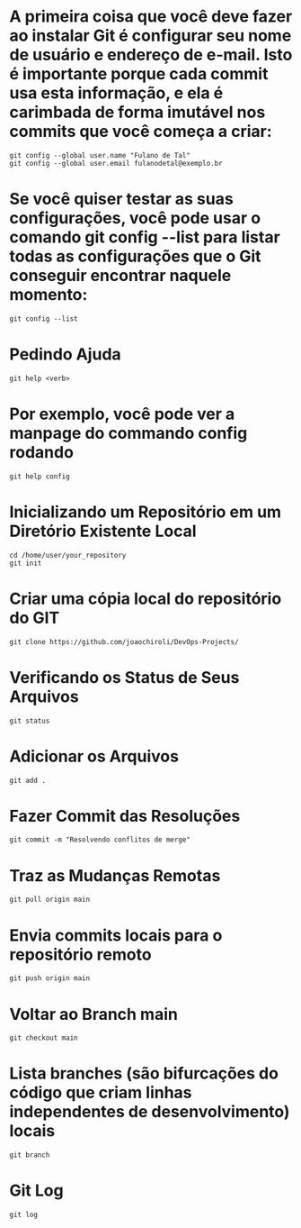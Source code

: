# A primeira coisa que você deve fazer ao instalar Git é configurar seu nome de usuário e endereço de e-mail. Isto é importante porque cada commit usa esta informação, e ela é carimbada de forma imutável nos commits que você começa a criar:
    git config --global user.name "Fulano de Tal"
    git config --global user.email fulanodetal@exemplo.br 

# Se você quiser testar as suas configurações, você pode usar o comando git config --list para listar todas as configurações que o Git conseguir encontrar naquele momento:
    git config --list

# Pedindo Ajuda
    git help <verb>

# Por exemplo, você pode ver a manpage do commando config rodando
    git help config


# Inicializando um Repositório em um Diretório Existente Local
    cd /home/user/your_repository
    git init

# Criar uma cópia local do repositório do GIT
    git clone https://github.com/joaochiroli/DevOps-Projects/

# Verificando os Status de Seus Arquivos
    git status

# Adicionar os Arquivos
    git add .

# Fazer Commit das Resoluções
    git commit -m "Resolvendo conflitos de merge"

# Traz as Mudanças Remotas
    git pull origin main

# Envia commits locais para o repositório remoto
    git push origin main
     
# Voltar ao Branch main
    git checkout main

# Lista branches (são bifurcações do código que criam linhas independentes de desenvolvimento) locais
    git branch
    
# Git Log
    git log
